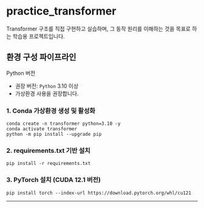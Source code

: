 # practice_transformer
Transformer 구조를 직접 구현하고 실습하며, 그 동작 원리를 이해하는 것을 목표로 하는 학습용 프로젝트입니다.

## 환경 구성 파이프라인
Python 버전
- 권장 버전: `Python` 3.10 이상
- 가상환경 사용을 권장합니다.
### 1. Conda 가상환경 생성 및 활성화
```
conda create -n transformer python=3.10 -y
conda activate transformer
python -m pip install --upgrade pip
```
### 2. requirements.txt 기반 설치
```
pip install -r requirements.txt
```
### 3. PyTorch 설치 (CUDA 12.1 버전)
```
pip install torch --index-url https://download.pytorch.org/whl/cu121
```
---